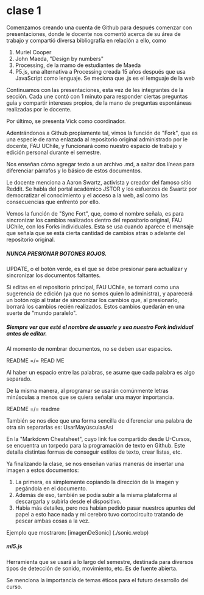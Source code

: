 # clase 1

Comenzamos creando una cuenta de Github para después comenzar con presentaciones, donde le docente nos comentó acerca de su área de trabajo y compartió diversa bibliografía en relación a ello, como

1. Muriel Cooper
2. John Maeda, "Design by numbers"
3. Processing, de la mamo de estudiantes de Maeda
4. P5.js, una alternativa a Processing creada 15 años después que usa JavaScript como lenguaje. Se meciona que .js es el lemguaje de la web

Continuamos con las presentaciones, esta vez de les integrantes de la sección. Cada une contó con 1 minuto para responder ciertas preguntas guía y compartir intereses propios, de la mano de preguntas espontáneas realizadas por le docente.

Por último, se presenta Vick como coordinador.

Adentrándonos a Github propiamente tal, vimos la función de "Fork", que es una especie de rama enlazada al repositorio original administrado por le docente, FAU UChile, y funcionará como nuestro espacio de trabajo y edición personal durante el semestre.

Nos enseñan cómo agregar texto a un archivo .md, a saltar dos líneas para diferenciar párrafos y lo básico de estos documentos.

Le docente menciona a Aaron Swartz, activista y creador del famoso sitio Reddit. Se habla del portal académico JSTOR y los esfuerzos de Swartz por democratizar el conocimiento y el acceso a la web, así como las consecuencias que enfrentó por ello.

Vemos la función de "Sync Fort", que, como el nombre señala, es para sincronizar los cambios realizados dentro del repositorio original, FAU UChile, con los Forks individuales. Esta se usa cuando aparece el mensaje que señala que se está cierta cantidad de cambios atrás o adelante del repositorio original.
##### NUNCA PRESIONAR BOTONES ROJOS.

UPDATE, o el botón verde, es el que se debe presionar para actualizar y sincronizar los documentos faltantes.

Si editas en el repositorio principal, FAU UChile, se tomará como una sugerencia de edición (ya que no somos quien lo administra), y aparecerá un botón rojo al tratar de sincronizar los cambios que, al presionarlo, borrará los cambios recién realizados. Estos cambios quedarán en una suerte de "mundo paralelo".

##### Siempre ver que esté el nombre de usuarie y sea nuestro Fork individual antes de editar.

Al momento de nombrar documentos, no se deben usar espacios. 

README =/= READ ME

Al haber un espacio entre las palabras, se asume que cada palabra es algo separado. 

De la misma manera, al programar se usarán comúnmente letras minúsculas a menos que se quiera señalar una mayor importancia.

README =/= readme

También se nos dice que una forma sencilla de diferenciar una palabra de otra sin separarlas es: UsarMayúsculasAsí

En la "Markdown Cheatsheet", cuyo link fue compartido desde U-Cursos, se encuentra un torpedo para la programación de texto en Github. Este detalla distintas formas de conseguir estilos de texto, crear listas, etc.

Ya finalizando la clase, se nos enseñan varias maneras de insertar una imagen a estos documentos:

1. La primera, es simplemente copiando la dirección de la imagen y pegándola en el documento.
2. Además de eso, también se podía subir a la misma plataforma al descargarla y subirla desde el dispositivo.
3. Había más detalles, pero nos habían pedido pasar nuestros apuntes del papel a esto hace nada y mi cerebro tuvo cortocircuito tratando de pescar ambas cosas a la vez.

Ejemplo que mostraron: [imagenDeSonic] (./sonic.webp)

##### ml5.js

Herramienta que se usará a lo largo del semestre, destinada para diversos tipos de detección de sonido, movimiento, etc. Es de fuente abierta.

Se menciona la importancia de temas éticos para el futuro desarrollo del curso.